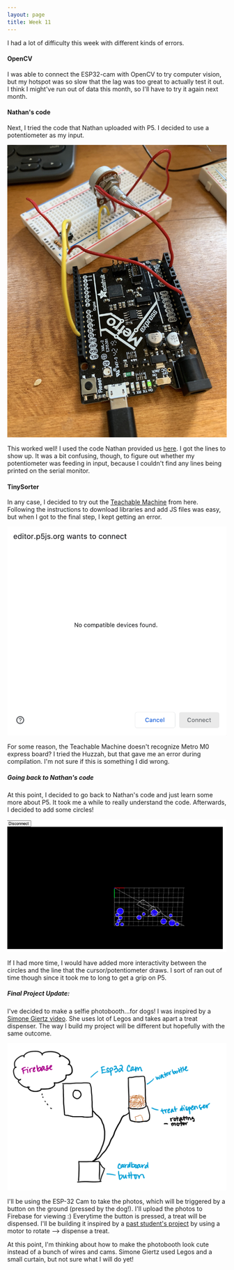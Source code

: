 ```yaml
---
layout: page
title: Week 11
---
```


I had a lot of difficulty this week with different kinds of errors. 

#### OpenCV

I was able to connect the ESP32-cam with OpenCV to try computer vision, but my hotspot was so slow that the lag was too great to actually test it out. I think I might've run out of data this month, so I'll have to try it again next month. 

#### Nathan's code

Next, I tried the code that Nathan uploaded with P5. I decided to use a potentiometer as my input. 

![Banana](assets/week11-pot.jpg)

This worked well! I used the code Nathan provided us [here](https://nathanmelenbrink.github.io/ps70/13_programming/p5-usb.html). I got the lines to show up. It was a bit confusing, though, to figure out whether my potentiometer was feeding in input, because I couldn't find any lines being printed on the serial monitor. 

#### TinySorter

In any case, I decided to try out the [Teachable Machine](https://experiments.withgoogle.com/tiny-sorter/view) from here. Following the instructions to download libraries and add JS files was easy, but when I got to the final step, I kept getting an error. 

![Banana](assets/week11-error.png)

For some reason, the Teachable Machine doesn't recognize Metro M0 express board? I tried the Huzzah, but that gave me an error during compilation. I'm not sure if this is something I did wrong. 

##### Going back to Nathan's code

At this point, I decided to go back to Nathan's code and just learn some more about P5. It took me a while to really understand the code. Afterwards, I decided to add some circles! 

![Banana](assets/week11-circles.png)

If I had more time, I would have added more interactivity between the circles and the line that the cursor/potentiometer draws. I sort of ran out of time though since it took me to long to get a grip on P5. 

##### Final Project Update:

I've decided to make a selfie photobooth...for dogs! I was inspired by a [Simone Giertz video](https://www.youtube.com/watch?v=rvG6V_BXsTE). She uses lot of Legos and takes apart a treat dispenser. The way I build my project will be different but hopefully with the same outcome. 

![Banana](assets/week11-proj.jpg)

I'll be using the ESP-32 Cam to take the photos, which will be triggered by a button on the ground (pressed by the dog!). I'll upload the photos to Firebase for viewing :) Everytime the button is pressed, a treat will be dispensed. I'll be building it inspired by a [past student's project](https://wanyiwang0507.github.io/Wanyi-Wang-PHYS-S12/final/index.html) by using a motor to rotate --> dispense a treat.

At this point, I'm thinking about how to make the photobooth look cute instead of a bunch of wires and cams. Simone Giertz used Legos and a small curtain, but not sure what I will do yet!